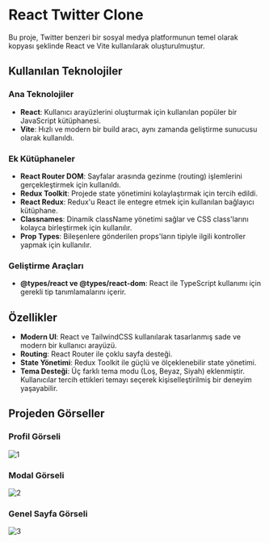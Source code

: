 # React Twitter Clone
Bu proje, Twitter benzeri bir sosyal medya platformunun temel olarak kopyası şeklinde React ve Vite kullanılarak oluşturulmuştur.

## Kullanılan Teknolojiler

### Ana Teknolojiler

- **React**: Kullanıcı arayüzlerini oluşturmak için kullanılan popüler bir JavaScript kütüphanesi.
- **Vite**: Hızlı ve modern bir build aracı, aynı zamanda geliştirme sunucusu olarak kullanıldı.

### Ek Kütüphaneler

- **React Router DOM**: Sayfalar arasında gezinme (routing) işlemlerini gerçekleştirmek için kullanıldı.
- **Redux Toolkit**: Projede state yönetimini kolaylaştırmak için tercih edildi.
- **React Redux**: Redux'u React ile entegre etmek için kullanılan bağlayıcı kütüphane.
- **Classnames**: Dinamik className yönetimi sağlar ve CSS class'larını kolayca birleştirmek için kullanılır.
- **Prop Types**: Bileşenlere gönderilen props'ların tipiyle ilgili kontroller yapmak için kullanılır.

### Geliştirme Araçları

- **@types/react ve @types/react-dom**: React ile TypeScript kullanımı için gerekli tip tanımlamalarını içerir.

## Özellikler

- **Modern UI**: React ve TailwindCSS kullanılarak tasarlanmış sade ve modern bir kullanıcı arayüzü.
- **Routing**: React Router ile çoklu sayfa desteği.
- **State Yönetimi**: Redux Toolkit ile güçlü ve ölçeklenebilir state yönetimi.
- **Tema Desteği**: Üç farklı tema modu (Loş, Beyaz, Siyah) eklenmiştir. Kullanıcılar tercih ettikleri temayı seçerek kişiselleştirilmiş bir deneyim yaşayabilir.

## Projeden Görseller

### Profil Görseli

![1](https://github.com/user-attachments/assets/7ab03b3d-3754-4f77-8cc1-1f555573c5d8)

### Modal Görseli

![2](https://github.com/user-attachments/assets/c1714249-6051-4b51-97ac-213bae6871e2)

### Genel Sayfa Görseli

![3](https://github.com/user-attachments/assets/9ae1a876-bada-416f-a30f-fac63950db97)
